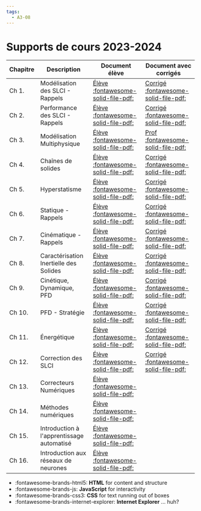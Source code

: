 ```yaml
---
tags:
  - A3-08
---
```

# Supports de cours 2023-2024

| Chapitre | Description | Document élève | Document avec corrigés |
| -------- | ----------- | -------------- | ---------------------- |
| Ch 1.  | Modélisation des SLCI - Rappels | [Élève :fontawesome-solid-file-pdf:](https://github.com/xpessoles/2023_2024_Enseignements/blob/main/PSI_Etoile/01_Revisions_ModelisationSystemes/01_Revisions_ModelisationSystemes.pdf) | [Corrigé :fontawesome-solid-file-pdf:](https://github.com/xpessoles/2023_2024_Enseignements/blob/main/PSI_Etoile/01_Revisions_ModelisationSystemes/01_Revisions_ModelisationSystemes_Eleve.pdf)
| Ch 2.  | Performance des SLCI - Rappels | [Élève :fontawesome-solid-file-pdf:](https://github.com/xpessoles/2023_2024_Enseignements/blob/main/PSI_Etoile/02_PerformancesSystemes/02_PerformancesSLCI.pdf) | [Corrigé :fontawesome-solid-file-pdf:](https://github.com/xpessoles/2023_2024_Enseignements/blob/main/PSI_Etoile/02_PerformancesSystemes/02_PerformancesSLCI_COR.pdf)
| Ch 3.  | Modélisation Multiphysique | [Élève :fontawesome-solid-file-pdf:](https://github.com/xpessoles/2023_2024_Enseignements/blob/main/PSI_Etoile/03_ModelisationMultiphysique/03_ModelisationMultiphysique.pdf) | [Prof :fontawesome-solid-file-pdf:](https://github.com/xpessoles/2023_2024_Enseignements/blob/main/PSI_Etoile/03_ModelisationMultiphysique/03_ModelisationMultiphysique_Corrige.pdf)
| Ch 4.  | Chaînes de solides | [Élève :fontawesome-solid-file-pdf:](https://github.com/xpessoles/2023_2024_Enseignements/blob/main/PSI_Etoile/04_ChS/04_ChaineDeSolides.pdf) | [Corrigé :fontawesome-solid-file-pdf:](https://github.com/xpessoles/2023_2024_Enseignements/blob/main/PSI_Etoile/04_ChS/04_ChaineDeSolides_Corrige.pdf)
| Ch 5.  | Hyperstatisme | [Élève :fontawesome-solid-file-pdf:](https://github.com/xpessoles/2023_2024_Enseignements/blob/main/PSI_Etoile/01_Revisions_ModelisationSystemes/01_Revisions_ModelisationSystemes.pdf) | [Corrigé :fontawesome-solid-file-pdf:](https://github.com/xpessoles/2023_2024_Enseignements/blob/main/PSI_Etoile/01_Revisions_ModelisationSystemes/01_Revisions_ModelisationSystemes_Eleve.pdf)
| Ch 6.  | Statique - Rappels | [Élève :fontawesome-solid-file-pdf:](https://github.com/xpessoles/2023_2024_Enseignements/blob/main/PSI_Etoile/06_Statique/06_Statique.pdf) | [Corrigé :fontawesome-solid-file-pdf:](https://github.com/xpessoles/2023_2024_Enseignements/blob/main/PSI_Etoile/06_Statique/06_Statique_Corrige.pdf)
| Ch 7.  | Cinématique - Rappels | [Élève :fontawesome-solid-file-pdf:](https://github.com/xpessoles/2023_2024_Enseignements/blob/main/PSI_Etoile/07_Cinematique/07_Cinematique.pdf) | [Corrigé :fontawesome-solid-file-pdf:](https://github.com/xpessoles/2023_2024_Enseignements/blob/main/PSI_Etoile/07_Cinematique/07_Cinematique_Corrige.pdf)
| Ch 8.  | Caractérisation Inertielle des Solides | [Élève :fontawesome-solid-file-pdf:](https://github.com/xpessoles/2023_2024_Enseignements/blob/main/PSI_Etoile/08_Inertie/08_Inertie.pdf) | [Corrigé :fontawesome-solid-file-pdf:](https://github.com/xpessoles/2023_2024_Enseignements/blob/main/PSI_Etoile/08_Inertie/08_Inertie_Corrige.pdf)
| Ch 9.  | Cinétique, Dynamique, PFD | [Élève :fontawesome-solid-file-pdf:](https://github.com/xpessoles/2023_2024_Enseignements/blob/main/PSI_Etoile/09_PFD/09_Cinetique.pdf) | [Corrigé :fontawesome-solid-file-pdf:](https://github.com/xpessoles/2023_2024_Enseignements/blob/main/PSI_Etoile/09_PFD/09_Cinetique_Corrige.pdf)
| Ch 10. | PFD - Stratégie | [Élève :fontawesome-solid-file-pdf:](https://github.com/xpessoles/2023_2024_Enseignements/blob/main/PSI_Etoile/10_PFD_Strategie/10_PFD_Strategie.pdf) | [Corrigé :fontawesome-solid-file-pdf:](https://github.com/xpessoles/2023_2024_Enseignements/blob/main/PSI_Etoile/10_PFD_Strategie/10_PFD_Strategie_corr.pdf)
| Ch 11. | Énergétique | [Élève :fontawesome-solid-file-pdf:](https://github.com/xpessoles/2023_2024_Enseignements/blob/main/PSI_Etoile/11_Energetique/11_Energetique.pdf) | [Corrigé :fontawesome-solid-file-pdf:](https://github.com/xpessoles/2023_2024_Enseignements/blob/main/PSI_Etoile/11_Energetique/11_Energetique_Corrige.pdf)
| Ch 12. | Correction des SLCI | [Élève :fontawesome-solid-file-pdf:](https://github.com/xpessoles/2023_2024_Enseignements/blob/main/PSI_Etoile/12_CorrectionSLCI/12_CorrectionSLCI.pdf) | [Corrigé :fontawesome-solid-file-pdf:](https://github.com/xpessoles/2023_2024_Enseignements/blob/main/PSI_Etoile/12_CorrectionSLCI/12_CorrectionSLCI_Corrige.pdf)
| Ch 13. | Correcteurs Numériques | [Élève :fontawesome-solid-file-pdf:](https://github.com/xpessoles/2023_2024_Enseignements/blob/main/PSI_Etoile/13_CorrecteursNumeriques/13_CorrecteursNumeriques.pdf) 
| Ch 14. | Méthodes numériques | [Élève :fontawesome-solid-file-pdf:](https://github.com/xpessoles/2023_2024_Enseignements/blob/main/PSI_Etoile/14_MethodesNumeriques/14_MethodesNumeriques.pdf) 
| Ch 15. | Introduction à l'apprentissage automatisé | [Élève :fontawesome-solid-file-pdf:](https://github.com/xpessoles/2023_2024_Enseignements/blob/main/PSI_Etoile/15_IntroductionIA/15_IntroductionIA.pdf) 
| Ch 16. | Introduction aux réseaux de neurones | [Élève :fontawesome-solid-file-pdf:](https://github.com/xpessoles/2023_2024_Enseignements/blob/main/PSI_Etoile/16_IntroductionRN/16_IntroductionRN.pdf) 



<div class="grid cards" markdown>

- :fontawesome-brands-html5: __HTML__ for content and structure
- :fontawesome-brands-js: __JavaScript__ for interactivity
- :fontawesome-brands-css3: __CSS__ for text running out of boxes
- :fontawesome-brands-internet-explorer: __Internet Explorer__ ... huh?

</div>